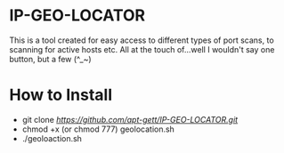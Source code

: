 # IP-GEO-LOCATOR
This is a tool created for easy access to different types of port scans, to scanning for active hosts etc. All at the touch of...well I wouldn't say one button, but a few (^_~) 
# How to Install 
- git clone *https://github.com/apt-gett/IP-GEO-LOCATOR.git*
- chmod +x (or chmod 777) geolocation.sh
- ./geoloaction.sh
